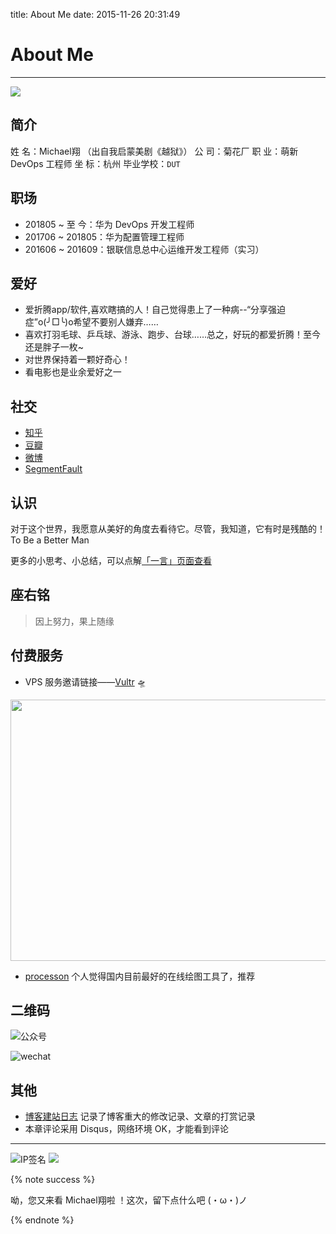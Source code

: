 title: About Me
date: 2015-11-26 20:31:49

# About Me

----

![](http://ww4.sinaimg.cn/large/6d9475f6gw1f6bozslwtuj20np0hstbf.jpg)

## 简介

姓   名：Michael翔 （出自我启蒙美剧《越狱》）
公   司：菊花厂
职   业：萌新 DevOps 工程师
坐   标：杭州
毕业学校：`DUT`

## 职场

- 201805 ~ 至  今：华为 DevOps 开发工程师
- 201706 ~ 201805：华为配置管理工程师
- 201606 ~ 201609：银联信息总中心运维开发工程师（实习）

## 爱好

- 爱折腾app/软件,喜欢瞎搞的人！自己觉得患上了一种病--“分享强迫症”o(╯□╰)o希望不要别人嫌弃……
- 喜欢打羽毛球、乒乓球、游泳、跑步、台球……总之，好玩的都爱折腾！至今还是胖子一枚~
- 对世界保持着一颗好奇心！
- 看电影也是业余爱好之一

## 社交

- [知乎](https://www.zhihu.com/people/michaelXoX/activities)
- [豆瓣](https://www.douban.com/people/51517255/)
- [微博](http://weibo.com/xiangzai728/profile?rightmod=1&wvr=6&mod=personinfo&is_all=1)
- [SegmentFault](http://segmentfault.com/u/michael_xiang_)

## 认识

对于这个世界，我愿意从美好的角度去看待它。尽管，我知道，它有时是残酷的！To Be a Better Man

更多的小思考、小总结，可以点解[「一言」页面查看](https://michael728.github.io/think/)

## 座右铭

> 因上努力，果上随缘

## 付费服务

- VPS 服务邀请链接——[Vultr](https://www.vultr.com/?ref=7488919) 🛸

<a href="https://www.vultr.com/?ref=7488919"><img src="https://www.vultr.com/media/banners/banner_800x418.png" width="800" height="418"></a>

- [processon](https://www.processon.com/i/55ddb6bae4b04fe84c504c5f) 个人觉得国内目前最好的在线绘图工具了，推荐

## 二维码

![公众号](https://gitee.com/michael_xiang/images/raw/master/微信公众号.jpg)

![wechat](https://gitee.com/michael_xiang/images/raw/master/微信二维码-翔.jpeg)

## 其他

- [博客建站日志](https://michael728.github.io/2016/09/03/blog-logfile/) 记录了博客重大的修改记录、文章的打赏记录
- 本章评论采用 Disqus，网络环境 OK，才能看到评论

----

![IP签名](https://tool.lu/netcard/)
![](https://ws1.sinaimg.cn/large/6d9475f6ly1g2z0l1i65gj207q038dfq.jpg)

{% note success %}

呦，您又来看 Michael翔啦 ！这次，留下点什么吧 (・ω・)ノ

{% endnote %}